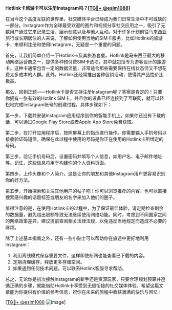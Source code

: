 **Hotlink卡旅游卡可以注册Instagram吗？[[TG💪+ @esim1088](https://t.me/s/esim1088)]**

在当今这个高度互联的世界里，社交媒体平台已经成为我们日常生活中不可或缺的一部分。Instagram作为全球最受欢迎的图片和视频分享社交应用之一，吸引了无数用户通过它来记录生活、展示创意以及与他人互动。对于许多计划前往马来西亚旅行或长期居住的人来说，了解如何使用当地的SIM卡服务，比如Hotlink的旅游卡，来顺利注册和使用Instagram，无疑是一个重要的问题。

首先，让我们简单介绍一下Hotlink卡及其旅游套餐。Hotlink是马来西亚最大的移动网络运营商之一，提供多种预付费SIM卡选项，其中就包括专为游客设计的旅游卡。这种卡通常包含一定的数据流量，非常适合那些需要保持在线状态但又不想花费太多成本的人群。此外，Hotlink还经常推出各种促销活动，使得其产品性价比极高。

那么，回到正题——Hotlink卡是否支持注册Instagram呢？答案是肯定的！只要你拥有一张有效的Hotlink SIM卡，并且你的设备已经连接到了互联网，就可以轻松地完成Instagram账号的创建过程。具体步骤如下：

第一步，下载并安装Instagram应用程序到你的智能手机上。如果你还没有下载的话，可以通过Google Play Store或者Apple App Store免费获取。

第二步，在打开应用程序后，按照屏幕上的指示进行操作。你需要输入手机号码以接收验证码短信。确保在此过程中使用的号码是你正在使用的Hotlink卡所绑定的号码。

第三步，验证手机号码后，设置密码并填写个人信息，如用户名、电子邮件地址等。记住，这些信息将用于构建你的个人资料页面。

第四步，上传头像和个人简介。这是让你的朋友和其他Instagram用户更容易识别你的好方法。

第五步，开始探索和关注其他用户的帖子吧！你可以浏览推荐的内容，也可以直接搜索感兴趣的话题标签或朋友的名字来加入他们的圈子。

值得注意的是，在使用Hotlink卡的过程中，为了保证最佳体验，请定期检查剩余的数据量，避免超出限额导致无法继续使用网络功能。同时，考虑到不同国家之间的网络政策差异，建议提前查阅相关法律法规，以免违反当地规定而造成不必要的麻烦。

除了上述基本指南之外，还有一些小贴士可以帮助你在旅途中更好地利用Instagram：

1. 利用离线模式保存重要文件，这样即使断网也能查看已下载的内容。
2. 定期清理缓存，释放更多存储空间。
3. 如果遇到任何技术问题，可以联系Hotlink客服寻求帮助。

总之，无论你是初次接触Instagram的新手还是资深玩家，只要合理规划预算并遵循正确的步骤，就能借助Hotlink卡享受到无缝衔接的社交媒体体验。希望这篇文章能为你提供有价值的参考信息，祝你在未来的旅程中收获满满的快乐与回忆！

[[TG💪+ @esim1088](https://t.me/s/esim1088) ![Image](https://i.postimg.cc/4NQfJmqS/Snipaste-2025-05-13-00-14-12.png)]